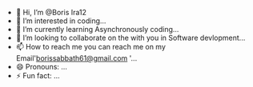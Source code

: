 - 👋 Hi, I’m @Boris Ira12
- 👀 I’m interested in coding...
- 🌱 I’m currently learning Asynchronously coding...
- 💞️ I’m looking to collaborate on the with you in Software devlopment...
- 📫 How to reach me you can reach me on my Email'borissabbath61@gmail.com '...
- 😄 Pronouns: ...
- ⚡ Fun fact: ...

<!---
borisira12/borisira12 is a ✨ special ✨ repository because its `README.md` (this file) appears on your GitHub profile.
You can click the Preview link to take a look at your changes.
--->
